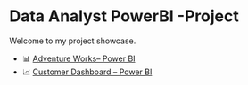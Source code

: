 # Data Analyst  PowerBI -Project

Welcome to my project showcase.

- 📊 [ Adventure Works– Power BI](https://github.com/logambigaik/Adventureworks-Sales-Analysis-using-Power-BI)
- 📈 [Customer Dashboard – Power BI](https://github.com/logambigaik/Sales-Dashboard-using-PowerBI)
